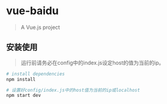 # vue-baidu

> A Vue.js project

## 安装使用

> 运行前请务必在config中的index.js设定host的值为当前的ip。

``` bash
# install dependencies
npm install

# 设置好config/index.js中的host值为当前的ip或localhost
npm start dev

```


